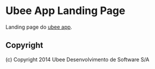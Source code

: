 # Ubee App Landing Page

Landing page do [ubee app].

## Copyright

(c) Copyright 2014 Ubee Desenvolvimento de Software S/A

[bootstrapp]:http://getbootstrap.com
[jquery]:http://jquery.com
[Ubee App]:http://app.ubee.in
